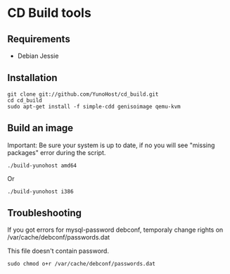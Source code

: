 CD Build tools
==============


Requirements
------------

* Debian Jessie 


Installation
------------
```
git clone git://github.com/YunoHost/cd_build.git
cd cd_build
sudo apt-get install -f simple-cdd genisoimage qemu-kvm
```

Build an image
---------------
Important: Be sure your system is up to date, if no you will see "missing packages" error during the script.
```
./build-yunohost amd64
```

Or

```
./build-yunohost i386
```


Troubleshooting
---------------

If you got errors for mysql-password debconf, temporaly change rights on /var/cache/debconf/passwords.dat

This file doesn't contain password.

```
sudo chmod o+r /var/cache/debconf/passwords.dat
```
